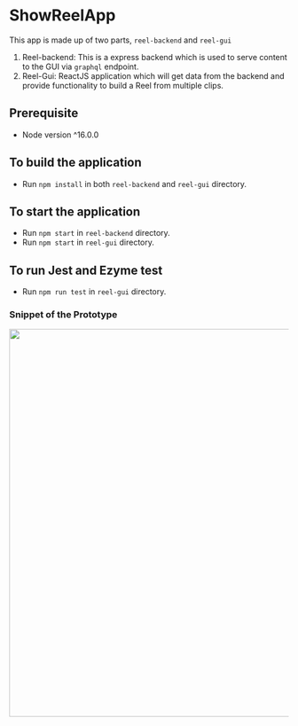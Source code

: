 # ShowReelApp
This app is made up of two parts, `reel-backend` and `reel-gui`
1) Reel-backend: This is a express backend which is used to serve content to the GUI via `graphql` endpoint. 
2) Reel-Gui: ReactJS application which will get data from the backend and provide functionality to build a Reel from multiple clips. 

## Prerequisite
- Node version ^16.0.0
## To build the application 
- Run `npm install` in both `reel-backend` and `reel-gui` directory. 

## To start the application 
- Run `npm start` in `reel-backend` directory.
- Run `npm start` in `reel-gui` directory. 

## To run Jest and Ezyme test
- Run `npm run test` in `reel-gui` directory.

### Snippet of the Prototype
<img src="https://user-images.githubusercontent.com/33721011/147577702-29c6fc1e-b6f0-40e2-8eaf-b14d0f279c2a.png" width="700">

